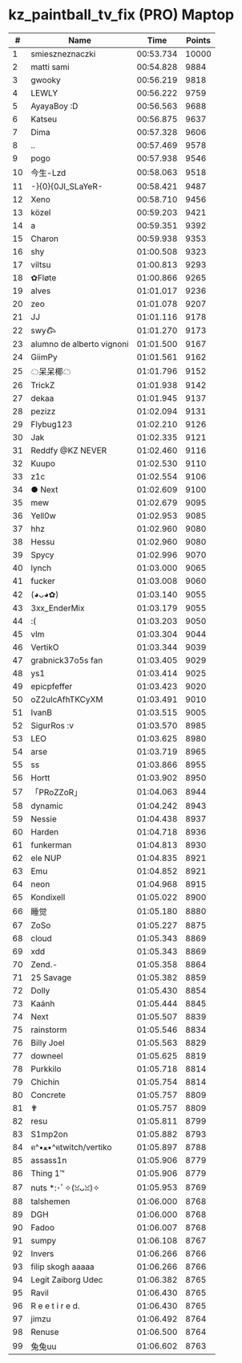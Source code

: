 # kz_paintball_tv_fix (PRO) Maptop

|  # | Name | Time | Points |
|-------------- | -------------- | -------------- | -------------- | 
| 1 | smieszneznaczki | 00:53.734 | 10000 | 
| 2 | matti sami | 00:54.828 | 9884 | 
| 3 | gwooky | 00:56.219 | 9818 | 
| 4 | LEWLY | 00:56.222 | 9759 | 
| 5 | AyayaBoy :D | 00:56.563 | 9688 | 
| 6 | Katseu | 00:56.875 | 9637 | 
| 7 | Dima | 00:57.328 | 9606 | 
| 8 | .. | 00:57.469 | 9578 | 
| 9 | pogo | 00:57.938 | 9546 | 
| 10 | 今生-Lzd | 00:58.063 | 9518 | 
| 11 | -}{0}{0JI_SLaYeR- | 00:58.421 | 9487 | 
| 12 | Xeno | 00:58.710 | 9456 | 
| 13 | közel | 00:59.203 | 9421 | 
| 14 | a | 00:59.351 | 9392 | 
| 15 | Charon | 00:59.938 | 9353 | 
| 16 | shy | 01:00.508 | 9323 | 
| 17 | viltsu | 01:00.813 | 9293 | 
| 18 | ✿Fløte | 01:00.866 | 9265 | 
| 19 | alves | 01:01.017 | 9236 | 
| 20 | zeo | 01:01.078 | 9207 | 
| 21 | JJ | 01:01.116 | 9178 | 
| 22 | swy𐂃 | 01:01.270 | 9173 | 
| 23 | alumno de alberto vignoni | 01:01.500 | 9167 | 
| 24 | GiimPy | 01:01.561 | 9162 | 
| 25 | ☁呆呆椰☁ | 01:01.796 | 9152 | 
| 26 | TrickZ | 01:01.938 | 9142 | 
| 27 | dekaa | 01:01.945 | 9137 | 
| 28 | pezizz | 01:02.094 | 9131 | 
| 29 | Flybug123 | 01:02.210 | 9126 | 
| 30 | Jak | 01:02.335 | 9121 | 
| 31 | Reddfy @KZ NEVER | 01:02.460 | 9116 | 
| 32 | Kuupo | 01:02.530 | 9110 | 
| 33 | z1c | 01:02.554 | 9106 | 
| 34 | ● Next | 01:02.609 | 9100 | 
| 35 | mew | 01:02.679 | 9095 | 
| 36 | Yell0w | 01:02.953 | 9085 | 
| 37 | hhz | 01:02.960 | 9080 | 
| 38 | Hessu | 01:02.960 | 9080 | 
| 39 | Spycy | 01:02.996 | 9070 | 
| 40 | lynch | 01:03.000 | 9065 | 
| 41 | fucker | 01:03.008 | 9060 | 
| 42 | (◕ᴗ◕✿) | 01:03.140 | 9055 | 
| 43 | 3xx_EnderMix | 01:03.179 | 9055 | 
| 44 | :( | 01:03.203 | 9050 | 
| 45 | vlm | 01:03.304 | 9044 | 
| 46 | VertikO | 01:03.344 | 9039 | 
| 47 | grabnick37o5s fan | 01:03.405 | 9029 | 
| 48 | ys1 | 01:03.414 | 9025 | 
| 49 | epicpfeffer | 01:03.423 | 9020 | 
| 50 | oZ2ulcAfhTKCyXM | 01:03.491 | 9010 | 
| 51 | IvanB | 01:03.515 | 9005 | 
| 52 | SigurRos :v | 01:03.570 | 8985 | 
| 53 | LEO | 01:03.625 | 8980 | 
| 54 | arse | 01:03.719 | 8965 | 
| 55 | ss | 01:03.866 | 8955 | 
| 56 | Hortt | 01:03.902 | 8950 | 
| 57 | 「PRoZZoR」 | 01:04.063 | 8944 | 
| 58 | dynamic | 01:04.242 | 8943 | 
| 59 | Nessie | 01:04.438 | 8937 | 
| 60 | Harden | 01:04.718 | 8936 | 
| 61 | funkerman | 01:04.813 | 8930 | 
| 62 | ele NUP | 01:04.835 | 8921 | 
| 63 | Emu | 01:04.852 | 8921 | 
| 64 | neon | 01:04.968 | 8915 | 
| 65 | Kondixell | 01:05.022 | 8900 | 
| 66 | 睡觉 | 01:05.180 | 8880 | 
| 67 | ZoSo | 01:05.227 | 8875 | 
| 68 | cloud | 01:05.343 | 8869 | 
| 69 | xdd | 01:05.343 | 8869 | 
| 70 | Zend.- | 01:05.358 | 8864 | 
| 71 | 25 Savage | 01:05.382 | 8859 | 
| 72 | Dolly | 01:05.430 | 8854 | 
| 73 | Kaánh | 01:05.444 | 8845 | 
| 74 | Next | 01:05.507 | 8839 | 
| 75 | rainstorm | 01:05.546 | 8834 | 
| 76 | Billy Joel | 01:05.563 | 8829 | 
| 77 | downeel | 01:05.625 | 8819 | 
| 78 | Purkkilo | 01:05.718 | 8814 | 
| 79 | Chichin | 01:05.754 | 8814 | 
| 80 | Concrete | 01:05.757 | 8809 | 
| 81 | ✟ | 01:05.757 | 8809 | 
| 82 | resu | 01:05.811 | 8799 | 
| 83 | S1mp2on | 01:05.882 | 8793 | 
| 84 | ฅ^•ﻌ•^ฅtwitch/vertiko | 01:05.897 | 8788 | 
| 85 | assass1n | 01:05.906 | 8779 | 
| 86 | Thing 1™ | 01:05.906 | 8779 | 
| 87 | nuts *:･ﾟ✧(ꈍᴗꈍ)✧ | 01:05.953 | 8769 | 
| 88 | talshemen | 01:06.000 | 8768 | 
| 89 | DGH | 01:06.000 | 8768 | 
| 90 | Fadoo | 01:06.007 | 8768 | 
| 91 | sumpy | 01:06.108 | 8767 | 
| 92 | Invers | 01:06.266 | 8766 | 
| 93 | filip skogh aaaaa | 01:06.266 | 8766 | 
| 94 | Legit Zaiborg Udec | 01:06.382 | 8765 | 
| 95 | Ravil | 01:06.430 | 8765 | 
| 96 | R e e t i r e d. | 01:06.430 | 8765 | 
| 97 | jimzu | 01:06.492 | 8764 | 
| 98 | Renuse | 01:06.500 | 8764 | 
| 99 | 兔兔uu | 01:06.602 | 8763 | 

